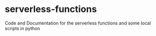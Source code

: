 # serverless-functions
Code and Documentation for the serverless functions and some local scripts in python
